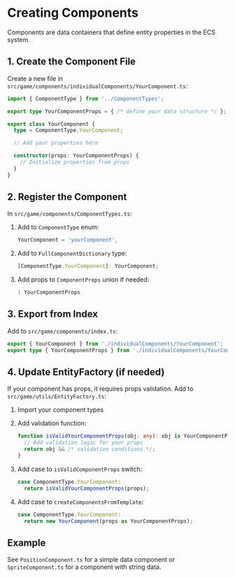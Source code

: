 # Creating Components

Components are data containers that define entity properties in the ECS system.

## 1. Create the Component File

Create a new file in `src/game/components/individualComponents/YourComponent.ts`:

```typescript
import { ComponentType } from '../ComponentTypes';

export type YourComponentProps = { /* define your data structure */ };

export class YourComponent {
  type = ComponentType.YourComponent;

  // Add your properties here

  constructor(props: YourComponentProps) {
    // Initialize properties from props
  }
}
```

## 2. Register the Component

In `src/game/components/ComponentTypes.ts`:

1. Add to `ComponentType` enum:
   ```typescript
   YourComponent = 'yourComponent',
   ```

2. Add to `FullComponentDictionary` type:
   ```typescript
   [ComponentType.YourComponent]: YourComponent;
   ```

3. Add props to `ComponentProps` union if needed:
   ```typescript
   | YourComponentProps
   ```

## 3. Export from Index

Add to `src/game/components/index.ts`:

```typescript
export { YourComponent } from './individualComponents/YourComponent';
export type { YourComponentProps } from './individualComponents/YourComponent';
```

## 4. Update EntityFactory (if needed)

If your component has props, it requires props validation. Add to `src/game/utils/EntityFactory.ts`:

1. Import your component types
2. Add validation function:
   ```typescript
   function isValidYourComponentProps(obj: any): obj is YourComponentProps {
     // Add validation logic for your props
     return obj && /* validation conditions */;
   }
   ```

3. Add case to `isValidComponentProps` switch:
   ```typescript
   case ComponentType.YourComponent:
     return isValidYourComponentProps(props);
   ```

4. Add case to `createComponentsFromTemplate`:
   ```typescript
   case ComponentType.YourComponent:
     return new YourComponent(props as YourComponentProps);
   ```

## Example

See `PositionComponent.ts` for a simple data component or `SpriteComponent.ts` for a component with string data.